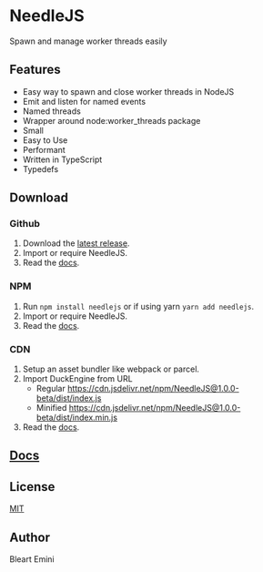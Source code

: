 # NeedleJS

Spawn and manage worker threads easily

## Features

- Easy way to spawn and close worker threads in NodeJS
- Emit and listen for named events
- Named threads
- Wrapper around node:worker_threads package
- Small
- Easy to Use
- Performant
- Written in TypeScript
- Typedefs

## Download

### Github

1. Download the [latest release](https://github.com/ksplatdev/NeedleJS/releases/latest).
2. Import or require NeedleJS.
3. Read the [docs](https://github.com/ksplatdev/DuckEngine/wiki).

### NPM

1. Run `npm install needlejs` or if using yarn `yarn add needlejs`.
2. Import or require NeedleJS.
3. Read the [docs](https://github.com/ksplatdev/DuckEngine/wiki).

### CDN

1. Setup an asset bundler like webpack or parcel.
2. Import DuckEngine from URL
   - Regular <https://cdn.jsdelivr.net/npm/NeedleJS@1.0.0-beta/dist/index.js>
   - Minified <https://cdn.jsdelivr.net/npm/NeedleJS@1.0.0-beta/dist/index.min.js>
3. Read the [docs](https://github.com/ksplatdev/DuckEngine/wiki).

## [Docs](https://github.com/ksplatdev/DuckEngine/wiki)

## License

[MIT](./LICENSE)

## Author

Bleart Emini
